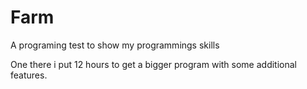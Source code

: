 # Farm

A programing test to show my programmings skills

One there i put 12 hours to get a bigger program with some additional features.
